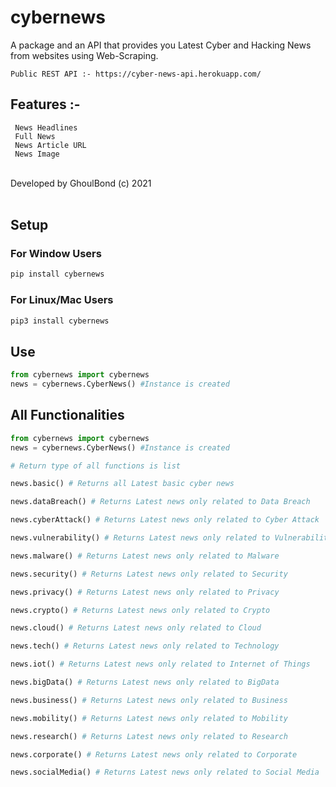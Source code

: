 <h1>cybernews</h1>
A package and an API that provides you Latest Cyber and Hacking News from websites using Web-Scraping.

``
Public REST API :- https://cyber-news-api.herokuapp.com/
``

<h2>Features :-</h2>


```
 News Headlines
 Full News
 News Article URL
 News Image
```
<br>
Developed by GhoulBond (c) 2021<br><br>

<h2>Setup</h2>


<h3>For Window Users</h3>

```python
pip install cybernews 
```

<h3>For Linux/Mac Users</h3>

```python
pip3 install cybernews
```

<h2>Use</h2>

```python
from cybernews import cybernews
news = cybernews.CyberNews() #Instance is created
```

<h2>All Functionalities</h2>

```python
from cybernews import cybernews
news = cybernews.CyberNews() #Instance is created

# Return type of all functions is list

news.basic() # Returns all Latest basic cyber news

news.dataBreach() # Returns Latest news only related to Data Breach

news.cyberAttack() # Returns Latest news only related to Cyber Attack

news.vulnerability() # Returns Latest news only related to Vulnerabilities

news.malware() # Returns Latest news only related to Malware

news.security() # Returns Latest news only related to Security

news.privacy() # Returns Latest news only related to Privacy

news.crypto() # Returns Latest news only related to Crypto

news.cloud() # Returns Latest news only related to Cloud

news.tech() # Returns Latest news only related to Technology

news.iot() # Returns Latest news only related to Internet of Things

news.bigData() # Returns Latest news only related to BigData

news.business() # Returns Latest news only related to Business

news.mobility() # Returns Latest news only related to Mobility

news.research() # Returns Latest news only related to Research

news.corporate() # Returns Latest news only related to Corporate

news.socialMedia() # Returns Latest news only related to Social Media
```